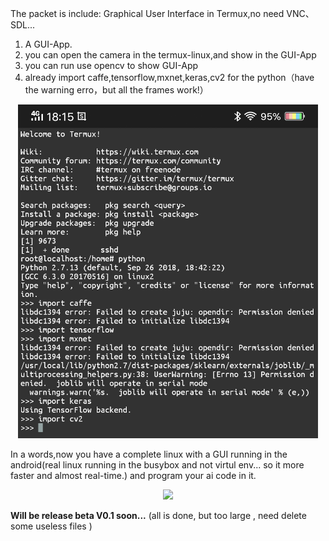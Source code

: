 The packet is include: Graphical User Interface in Termux,no need VNC、SDL...

1. A GUI-App.
2. you can open the camera in the termux-linux,and show in the GUI-App
3. you can run use opencv to show GUI-App
4. already import caffe,tensorflow,mxnet,keras,cv2 for the python（have the warning erro，but all the frames work!）
<p align="center">
    <img src="aiframe.png", width="480">
</p>

In a words,now you have a complete linux with a GUI running in the android(real linux running in the busybox and not virtul env... so it more faster and almost real-time.) and program your ai code in it. 
<p align="center">
    <img src="pose_ai.gif", width="480">
</p>
<b>Will be release beta V0.1 soon...</b> 
(all is done, but too large ,  need delete some useless files )
